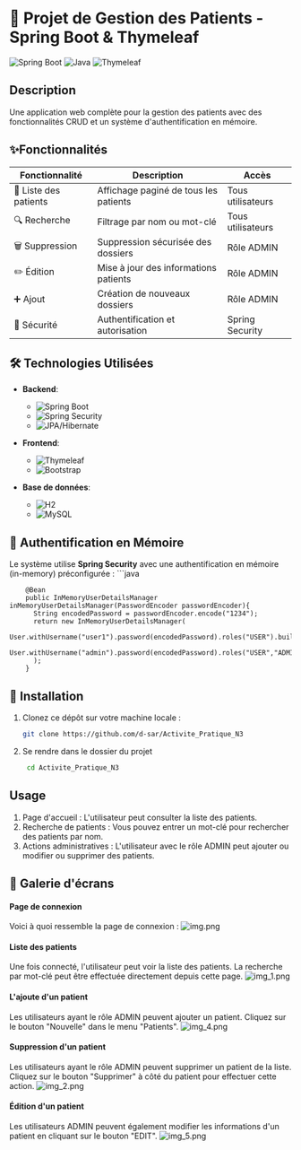 # 🏥 Projet de Gestion des Patients - Spring Boot & Thymeleaf
![Spring Boot](https://img.shields.io/badge/Spring_Boot-3.x-green?logo=spring)
![Java](https://img.shields.io/badge/Java-23-blue?logo=java)
![Thymeleaf](https://img.shields.io/badge/Thymeleaf-3.1-white?logo=thymeleaf)

## Description

Une application web complète pour la gestion des patients avec des fonctionnalités CRUD et un système d'authentification en mémoire.

## ✨Fonctionnalités

| Fonctionnalité | Description | Accès |
|----------------|-------------|-------|
| 👥 Liste des patients | Affichage paginé de tous les patients | Tous utilisateurs |
| 🔍 Recherche | Filtrage par nom ou mot-clé | Tous utilisateurs |
| 🗑️ Suppression | Suppression sécurisée des dossiers | Rôle ADMIN |
| ✏️ Édition | Mise à jour des informations patients | Rôle ADMIN |
| ➕ Ajout | Création de nouveaux dossiers | Rôle ADMIN |
| 🔐 Sécurité | Authentification et autorisation | Spring Security |
  
## 🛠️ Technologies Utilisées

- **Backend**: 
  - ![Spring Boot](https://img.shields.io/badge/-Spring_Boot_3-6DB33F?logo=springboot)
  - ![Spring Security](https://img.shields.io/badge/-Spring_Security-6DB33F?logo=springsecurity)
  - ![JPA/Hibernate](https://img.shields.io/badge/-JPA/Hibernate-59666C?logo=hibernate)

- **Frontend**:
  - ![Thymeleaf](https://img.shields.io/badge/-Thymeleaf-005F0F?logo=thymeleaf)
  - ![Bootstrap](https://img.shields.io/badge/-Bootstrap_5-7952B3?logo=bootstrap)

- **Base de données**:
  - ![H2](https://img.shields.io/badge/-H2_Database-1E6C93?logo=h2)
  - ![MySQL](https://img.shields.io/badge/-MySQL-4479A1?logo=mysql)
  
## 🔐 Authentification en Mémoire

Le système utilise **Spring Security** avec une authentification en mémoire (in-memory) préconfigurée :
     ```java
     
        @Bean
        public InMemoryUserDetailsManager inMemoryUserDetailsManager(PasswordEncoder passwordEncoder){
          String encodedPassword = passwordEncoder.encode("1234");
          return new InMemoryUserDetailsManager(
              User.withUsername("user1").password(encodedPassword).roles("USER").build(),
              User.withUsername("admin").password(encodedPassword).roles("USER","ADMIN").build()
          );
        }
## 🚀 Installation

1. Clonez ce dépôt sur votre machine locale :
   ```bash
   git clone https://github.com/d-sar/Activite_Pratique_N3
2. Se rendre dans le dossier du projet
   ```bash
    cd Activite_Pratique_N3
   
## Usage

1. Page d'accueil : L'utilisateur peut consulter la liste des patients.
2. Recherche de patients : Vous pouvez entrer un mot-clé pour rechercher des patients par nom.
3. Actions administratives : L'utilisateur avec le rôle ADMIN peut ajouter ou modifier ou supprimer des patients.

## 📸 Galerie d'écrans

#### Page de connexion
Voici à quoi ressemble la page de connexion :
![img.png](img.png)
#### Liste des patients
Une fois connecté, l'utilisateur peut voir la liste des patients. La recherche par mot-clé peut être effectuée directement depuis cette page.
![img_1.png](img_1.png)
#### L'ajoute d'un patient
Les utilisateurs ayant le rôle ADMIN peuvent ajouter un patient. Cliquez sur le bouton "Nouvelle" dans le menu "Patients".
![img_4.png](img_4.png)
#### Suppression d'un patient
Les utilisateurs ayant le rôle ADMIN peuvent supprimer un patient de la liste. Cliquez sur le bouton "Supprimer" à côté du patient pour effectuer cette action.
![img_2.png](img_2.png)
#### Édition d'un patient
Les utilisateurs ADMIN peuvent également modifier les informations d'un patient en cliquant sur le bouton "EDIT".
![img_5.png](img_5.png)
